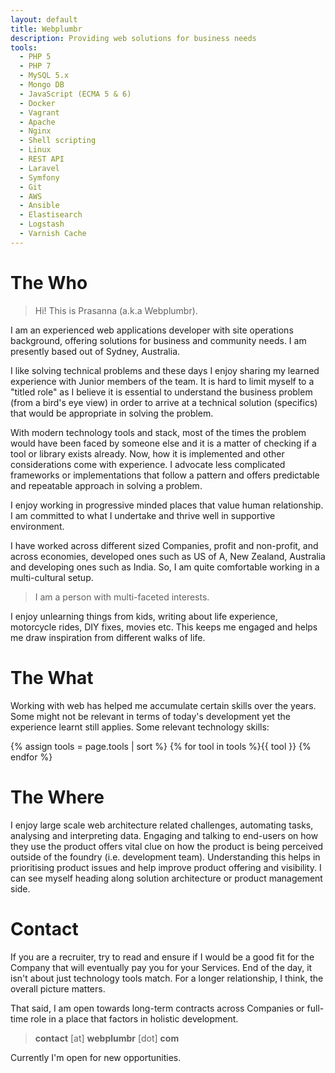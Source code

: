 ```yaml
---
layout: default
title: Webplumbr
description: Providing web solutions for business needs
tools:
  - PHP 5
  - PHP 7
  - MySQL 5.x
  - Mongo DB
  - JavaScript (ECMA 5 & 6)
  - Docker
  - Vagrant
  - Apache
  - Nginx
  - Shell scripting
  - Linux
  - REST API
  - Laravel
  - Symfony
  - Git
  - AWS
  - Ansible
  - Elastisearch
  - Logstash
  - Varnish Cache
---
```

# The Who

> Hi! This is Prasanna (a.k.a Webplumbr). 

I am an experienced web applications developer with site operations background, offering solutions for business and community needs. I am presently based out of Sydney, Australia.

I like solving technical problems and these days I enjoy sharing my learned 
experience with Junior members of the team. It is hard to limit myself to a 
"titled role" as I believe it is essential to understand the business problem 
(from a bird's eye view) in order to arrive at a technical solution (specifics) 
that would be appropriate in solving the problem.

With modern technology tools and stack, most of the times the problem would have 
been faced by someone else and it is a matter of checking if a tool or library 
exists already. Now, how it is implemented and other considerations come with 
experience. I advocate less complicated frameworks or implementations that follow 
a pattern and offers predictable and repeatable approach in solving a problem.

I enjoy working in progressive minded places that value human relationship. I am committed to what I undertake and thrive well in supportive environment.

I have worked across different sized Companies, profit and non-profit, and 
across economies, developed ones such as US of A, New Zealand, Australia 
 and developing ones such as India. So, I am quite comfortable working in a 
 multi-cultural setup.
 
> I am a person with multi-faceted interests. 

I enjoy unlearning things from kids, writing about life experience, motorcycle 
rides, DIY fixes, movies etc. This keeps me engaged and helps me draw inspiration 
from different walks of life.

# The What

Working with web has helped me accumulate certain skills over the years. Some might 
not be relevant in terms of today's development yet the experience learnt still 
applies. Some relevant technology skills:

{% assign tools = page.tools | sort %}
{% for tool in tools %}<span class="tool">{{ tool }}</span> {% endfor %}
 
# The Where

I enjoy large scale web architecture related challenges, automating tasks, analysing and interpreting data. Engaging and talking to end-users on how they use the product offers vital clue on how the product is being perceived outside of the foundry (i.e. development team). Understanding this helps in prioritising product issues and help improve product offering and 
visibility. I can see myself heading along solution architecture or product management side.

# Contact

If you are a recruiter, try to read and ensure if I would be a good fit for the Company 
that will eventually pay you for your Services. End of the day, it isn't about just 
technology tools match. For a longer relationship, I think, the overall picture matters. 

That said, I am open towards long-term contracts across Companies or full-time role in a 
place that factors in holistic development.

> **contact** [at] **webplumbr** [dot] **com**

Currently I'm <span class="sign-board">open</span> for new opportunities.
